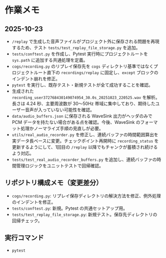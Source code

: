 # 作業メモ

## 2025-10-23
- `/replay` で生成した音声ファイルがプロジェクト外に保存される問題を再現するため、テスト `tests/test_replay_file_storage.py` を追加。
- `tests/conftest.py` を作成し、Pytest 実行時にプロジェクトルートを `sys.path` に追加する共通処理を定義。
- `cogs/recording.py` のリプレイ保存先を `cogs` ディレクトリ基準ではなくプロジェクトルート直下の `recordings/replay` に固定し、`except` ブロックのインデント崩れを修正。
- `pytest` を実行し、既存テスト・新規テストが全て成功することを確認。
- 生成された `recording_user372768430149074954_30.0s_20251023_220525.wav` を解析。長さは 4.24 秒、主要周波数が 30〜50Hz 帯域に集中しており、期待したユーザー音声が入っていない可能性を確認。
- `data/audio_buffers.json` に保存される WaveSink 出力がヘッダのみで PCM データを持たない場合がある点を確認。今後、WaveSink のフォーマット処理かノーマライズ手順の見直しが必要。
- `utils/real_audio_recorder.py` を修正し、連続バッファの時間範囲算出を実データ長ベースに変更。チェックポイント再開時に `recording_status` を更新するようにして、1回目の `/replay` 以降でもチャンクが蓄積され続けるよう対応。
- `tests/test_real_audio_recorder_buffers.py` を追加し、連続バッファの時間管理ロジックをユニットテストで回帰確認。

## リポジトリ構成メモ（変更差分）
- `cogs/recording.py`: リプレイ保存ディレクトリの解決方法を修正、例外処理のインデントを修正。
- `tests/conftest.py`: 新規。Pytest の共通セットアップ用。
- `tests/test_replay_file_storage.py`: 新規テスト。保存先ディレクトリの回帰チェック。

## 実行コマンド
- `pytest`
